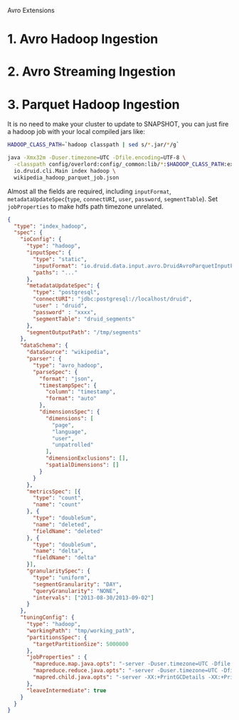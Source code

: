 Avro Extensions

# 1. Avro Hadoop Ingestion

# 2. Avro Streaming Ingestion

# 3. Parquet Hadoop Ingestion

It is no need to make your cluster to update to SNAPSHOT, you can just fire a hadoop job with your local compiled jars like:

```bash
HADOOP_CLASS_PATH=`hadoop classpath | sed s/*.jar/*/g`

java -Xmx32m -Duser.timezone=UTC -Dfile.encoding=UTF-8 \
  -classpath config/overlord:config/_common:lib/*:$HADOOP_CLASS_PATH:extensions/druid-avro-extensions/*  \
  io.druid.cli.Main index hadoop \
  wikipedia_hadoop_parquet_job.json
```

Almost all the fields are required, including `inputFormat`, `metadataUpdateSpec`(`type`, `connectURI`, `user`, `password`, `segmentTable`). Set `jobProperties` to make hdfs path timezone unrelated.

```json
{
  "type": "index_hadoop",
  "spec": {
    "ioConfig": {
      "type": "hadoop",
      "inputSpec": {
        "type": "static",
        "inputFormat": "io.druid.data.input.avro.DruidAvroParquetInputFormat",
        "paths": "..."
      },
      "metadataUpdateSpec": {
        "type": "postgresql",
        "connectURI": "jdbc:postgresql://localhost/druid",
        "user" : "druid",
        "password" : "xxxx",
        "segmentTable": "druid_segments"
      },
      "segmentOutputPath": "/tmp/segments"
    },
    "dataSchema": {
      "dataSource": "wikipedia",
      "parser": {
        "type": "avro_hadoop",
        "parseSpec": {
          "format": "json",
          "timestampSpec": {
            "column": "timestamp",
            "format": "auto"
          },
          "dimensionsSpec": {
            "dimensions": [
              "page",
              "language",
              "user",
              "unpatrolled"
            ],
            "dimensionExclusions": [],
            "spatialDimensions": []
          }
        }
      },
      "metricsSpec": [{
        "type": "count",
        "name": "count"
      }, {
        "type": "doubleSum",
        "name": "deleted",
        "fieldName": "deleted"
      }, {
        "type": "doubleSum",
        "name": "delta",
        "fieldName": "delta"
      }],
      "granularitySpec": {
        "type": "uniform",
        "segmentGranularity": "DAY",
        "queryGranularity": "NONE",
        "intervals": ["2013-08-30/2013-09-02"]
      }
    },
    "tuningConfig": {
      "type": "hadoop",
      "workingPath": "tmp/working_path",
      "partitionsSpec": {
        "targetPartitionSize": 5000000
      },
      "jobProperties" : {
        "mapreduce.map.java.opts": "-server -Duser.timezone=UTC -Dfile.encoding=UTF-8 -XX:+PrintGCDetails -XX:+PrintGCTimeStamps",
        "mapreduce.reduce.java.opts": "-server -Duser.timezone=UTC -Dfile.encoding=UTF-8 -XX:+PrintGCDetails -XX:+PrintGCTimeStamps",
        "mapred.child.java.opts": "-server -XX:+PrintGCDetails -XX:+PrintGCTimeStamps"
      },
      "leaveIntermediate": true
    }
  }
}

```
